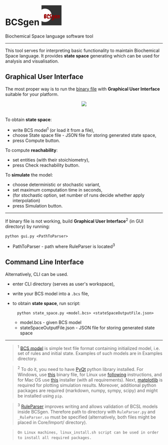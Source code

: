 # BCSgen <img src="https://raw.githubusercontent.com/sybila/BCSgen/72-pre-processing-of-rules/GUI/icons/128x128.png" width="64">  

Biochemical Space language software tool

---

This tool serves for interpreting basic functionality to maintain Biochemical Space language. It provides __state space__ generating which can be used for analysis and visualisation.

## Graphical User Interface

The most proper way is to run the [binary file](https://github.com/sybila/BCSgen/releases/tag/v2.2) with __Graphical User Interface__ suitable for your platform.

<div align="center">
  <img src="http://i.imgur.com/KFptuX3.png"><br><br>
</div>

To obtain __state space__:
* write BCS model<sup>1</sup> (or load it from a file),
* choose State space file - JSON file for storing generated state space,
* press Compute button.

To compute __reachability__:
* set entities (with their stoichiometry),
* press Check reachability button.

To __simulate__ the model:
* choose deterministic or stochastic variant,
* set maximum computation time in seconds,
* (for stochastic option, set number of runs decide whether apply interpolation)
* press Simulation button.

---

If binary file is not working, build __Graphical User Interface__<sup>2</sup> (in GUI directory) by running:

    python gui.py <PathToParser>
    
* PathToParser - path where RuleParser is located<sup>3</sup>
    
## Command Line Interface

Alternatively, CLI can be used.

* enter CLI directory (serves as user's workspace),
* write your BCS model into a `.bcs` file,
* to obtain __state space__, run script:

        python state_space.py <model.bcs> <stateSpaceOutputFile.json>
        
    * model.bcs - given BCS model
    * stateSpaceOutputFile.json - JSON file for storing generated state space

---

> <sup>1</sup> [BCS model](http://sybila.fi.muni.cz/tools/bcsgen#bcsl_model) is simple text file format containing initialized model, i.e. set of rules and initial state. Examples of such models are in Examples directory.

> <sup>2</sup> To do it, you need to have [PyQt](https://wiki.python.org/moin/PyQt) python library installed. 
For Windows, use [this](http://www.lfd.uci.edu/~gohlke/pythonlibs/#pyqt4) binary file, for Linux use [following](http://pythoncentral.io/install-pyside-pyqt-on-windows-mac-linux/) instructions, and for Mac OS use [this](https://sourceforge.net/projects/pyqtx/) installer (with all requirements). Next, [matplotlib](https://matplotlib.org/users/installing.html) is required for plotting simulation results.
Moreover, additional python packages are required (markdown, numpy, sympy, scipy) and might be installed using `pip`.

> <sup>3</sup> [RuleParser](https://github.com/sybila/BCSLruleParser) improves writing and allows validation of BCSL models inside BCSgen. Therefore path to directory with `RuleParser.py` and `_RuleParser.so` must be specified (alternatively, both files might be placed in Core/Import/ directory).

> `On Linux machines, linux_install.sh script can be used in order to install all required packages.`

